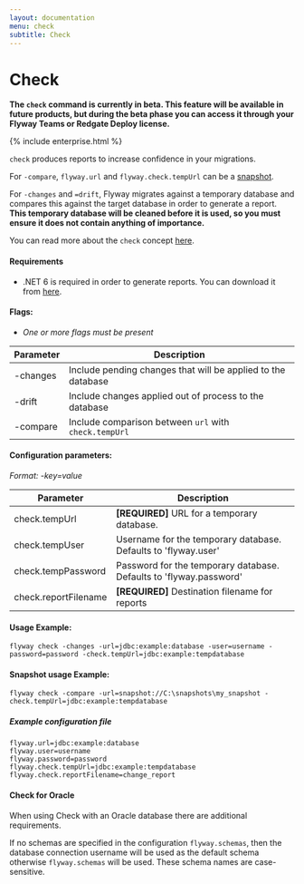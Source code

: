 ```yaml
---
layout: documentation
menu: check
subtitle: Check
---
```


# Check

**The `check` command is currently in beta. This feature will be available in future products, but during the beta phase you can access it through your Flyway Teams or Redgate Deploy license.**

{% include enterprise.html %}

`check` produces reports to increase confidence in your migrations.

For `-compare`, `flyway.url` and `flyway.check.tempUrl` can be a [snapshot](#snapshot-usage-example).

For `-changes` and `=drift`, Flyway migrates against a temporary database and compares this against the target database in order to generate a report.
**This temporary database will be cleaned before it is used, so you must ensure it does not contain anything of importance.**

You can read more about the `check` concept [here](/documentation/concepts/check).

#### Requirements
- .NET 6 is required in order to generate reports. You can download it from [here](https://dotnet.microsoft.com/en-us/download/dotnet/6.0).

#### Flags:
- _One or more flags must be present_

| Parameter                    | Description
| ---------------------------- | --------------------------------------------------------------
|    -changes                  |  Include pending changes that will be applied to the database
|    -drift                    |  Include changes applied out of process to the database
|    -compare                  |  Include comparison between `url` with `check.tempUrl`

#### Configuration parameters:
 _Format: -key=value_

| Parameter                    | Description
| ---------------------------- | -----------------------------------------------------------
|    check.tempUrl             | **[REQUIRED]** URL for a temporary database.
|    check.tempUser            | Username for the temporary database. Defaults to 'flyway.user'
|    check.tempPassword        | Password for the temporary database. Defaults to 'flyway.password'
|    check.reportFilename      | **[REQUIRED]** Destination filename for reports

#### Usage Example:
```
flyway check -changes -url=jdbc:example:database -user=username -password=password -check.tempUrl=jdbc:example:tempdatabase
```

#### Snapshot usage Example:
```
flyway check -compare -url=snapshot://C:\snapshots\my_snapshot -check.tempUrl=jdbc:example:tempdatabase
```

##### Example configuration file

```properties
flyway.url=jdbc:example:database
flyway.user=username
flyway.password=password
flyway.check.tempUrl=jdbc:example:tempdatabase
flyway.check.reportFilename=change_report
```

#### Check for Oracle

When using Check with an Oracle database there are additional requirements.

If no schemas are specified in the configuration `flyway.schemas`, then the database connection username will be used as the default schema otherwise `flyway.schemas` will be used.
These schema names are case-sensitive.
